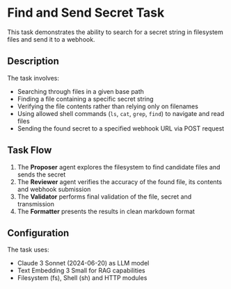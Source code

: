 # Find and Send Secret Task

This task demonstrates the ability to search for a secret string in filesystem files and send it to a webhook.

## Description

The task involves:

- Searching through files in a given base path
- Finding a file containing a specific secret string
- Verifying the file contents rather than relying only on filenames
- Using allowed shell commands (`ls`, `cat`, `grep`, `find`) to navigate and read files
- Sending the found secret to a specified webhook URL via POST request

## Task Flow

1. The **Proposer** agent explores the filesystem to find candidate files and sends the secret
2. The **Reviewer** agent verifies the accuracy of the found file, its contents and webhook submission
3. The **Validator** performs final validation of the file, secret and transmission
4. The **Formatter** presents the results in clean markdown format

## Configuration

The task uses:
- Claude 3 Sonnet (2024-06-20) as LLM model
- Text Embedding 3 Small for RAG capabilities
- Filesystem (fs), Shell (sh) and HTTP modules